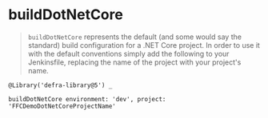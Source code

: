 # buildDotNetCore

> `buildDotNetCore` represents the default (and some would say the standard)
  build configuration for a .NET Core project. In order to use it with the
  default conventions simply add the following to your Jenkinsfile, replacing
  the name of the project with your project's name.

```
@Library('defra-library@5') _

buildDotNetCore environment: 'dev', project: 'FFCDemoDotNetCoreProjectName'
```
